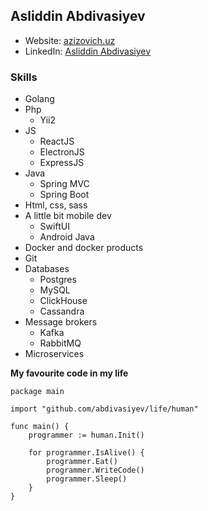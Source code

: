 ## Asliddin Abdivasiyev

* Website: [azizovich.uz](http://azizovich.uz)
* LinkedIn: [Asliddin Abdivasiyev](https://linkedin.com/in/asliddin-abdivasiyev)
### Skills

- Golang
- Php
  - Yii2
- JS
  - ReactJS
  - ElectronJS
  - ExpressJS
- Java
  - Spring MVC
  - Spring Boot
- Html, css, sass
- A little bit mobile dev
  - SwiftUI
  - Android Java
- Docker and docker products
- Git
- Databases
  - Postgres
  - MySQL
  - ClickHouse
  - Cassandra
- Message brokers
  - Kafka
  - RabbitMQ
- Microservices

**My favourite code in my life**

```golang
package main

import "github.com/abdivasiyev/life/human"

func main() {
    programmer := human.Init()

    for programmer.IsAlive() {
        programmer.Eat()
        programmer.WriteCode()
        programmer.Sleep()
    }
}
```